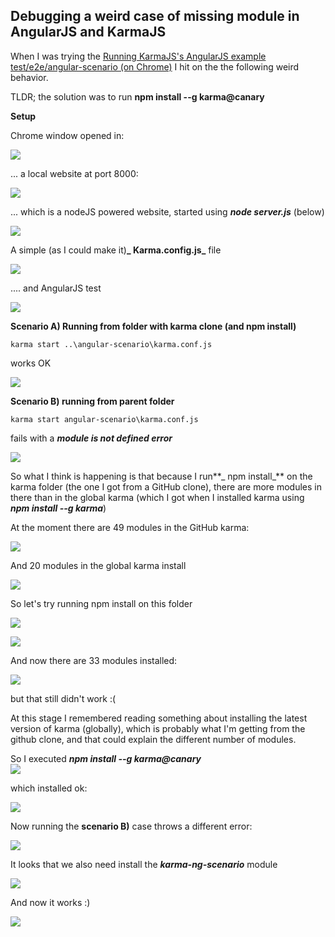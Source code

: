 ## Debugging a weird case of missing module in AngularJS and KarmaJS

When I was trying the  [Running KarmaJS's AngularJS example test/e2e/angular-scenario (on Chrome)](http://blog.diniscruz.com/2013/06/running-karmas-angularjs-example.html) I hit on the the following weird behavior.

TLDR; the solution was to run **npm install --g karma@canary**  

**Setup**  

Chrome window opened in:

![](images/debugging-weird-1.png)

... a local website at port 8000:

![](images/debugging-weird-2.png)

... which is a nodeJS powered website, started using **_node server.js_** (below)

![](images/debugging-weird-3.png)

A simple (as I could make it)**_ Karma.config.js_** file

![](images/debugging-weird-4.png)

.... and AngularJS test

![](images/debugging-weird-5.png)   

**Scenario A) Running from folder with karma clone (and npm install)**  

    karma start ..\angular-scenario\karma.conf.js

works OK

![](images/image_thumb_25255B16_25255D.png)

**Scenario B) running from parent folder**  

    karma start angular-scenario\karma.conf.js

fails with a **_module is not defined error_**  

![](images/image_thumb_25255B17_25255D1.png)

So what I think is happening is that because I run**_ npm install_** on the karma folder (the one I got from a GitHub clone), there are more modules in there than in the global karma (which I got when I installed karma using **_npm install --g karma_**)

At the moment there are 49 modules in the GitHub karma:

![](images/image_thumb_25255B21_25255D1.png)

And 20 modules in the global karma install

![](images/image_thumb_25255B19_25255D1.png)

So let's try running npm install on this folder

![](images/image_thumb_25255B23_25255D1.png)

![](images/image_thumb_25255B22_25255D1.png)

And now there are 33 modules installed:

![](images/image_thumb_25255B25_25255D1.png)

but that still didn't work :(

At this stage I remembered reading something about installing the latest version of karma (globally), which is probably what I'm getting from the github clone, and that could explain the different number of modules.

So I executed **_npm install --g karma@canary_**  
![](images/image_thumb_25255B26_25255D1.png)

which installed ok:  

![](images/image_thumb_25255B27_25255D1.png)

Now running the **scenario B)** case throws a different error:

![](images/image_thumb_25255B28_25255D1.png)

It looks that we also need install the **_karma-ng-scenario_** module

![](images/image_thumb_25255B29_25255D1.png)

And now it works :)

![](images/image_thumb_25255B30_25255D1.png)
